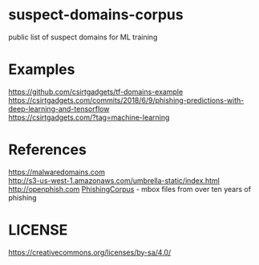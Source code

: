 # suspect-domains-corpus
public list of suspect domains for ML training

# Examples

https://github.com/csirtgadgets/tf-domains-example  
https://csirtgadgets.com/commits/2018/6/9/phishing-predictions-with-deep-learning-and-tensorflow  
https://csirtgadgets.com/?tag=machine-learning

# References

https://malwaredomains.com  
http://s3-us-west-1.amazonaws.com/umbrella-static/index.html  
http://openphish.com
[PhishingCorpus](https://monkey.org/~jose/phishing/) - mbox files from over ten years of phishing

# LICENSE

https://creativecommons.org/licenses/by-sa/4.0/
